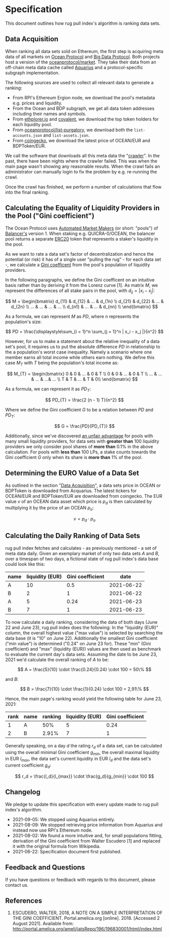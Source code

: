 # Specification

This document outlines how rug pull index's algorithm is ranking data sets.

## Data Acquisition

When ranking all data sets sold on Ethereum, the first step is acquiring meta
data of all markets on [Ocean Protocol](https://oceanprotocol.com) and [Big
Data Protocol](https://bigdataprotocol.com). Both projects host a version of
the [oceanprotocol/market](https://github.com/oceanprotocol/market). They take
their data from an off-chain meta data cache called
[Aquarius](https://github.com/oceanprotocol/aquarius) and a protocol-specific
subgraph implementation.

The following sources are used to collect all relevant data to generate a
ranking:

- From RPI's Ethereum Ergion node, we download the pool's metadata e.g. prices
and liquidity.
- From the Ocean and BDP subgraph, we get all data token addresses including
  their names and symbols.
- From [ethplorer.io](https://ethplorer.io/) and
  [covalent](https://www.covalenthq.com/), we download the top token holders
  for each liquidity pool.
- From
  [oceanprotocol/list-purgatory](https://github.com/oceanprotocol/list-purgatory),
  we download both the `list-accounts.json` and `list-assets.json`.
- From [coingecko](https://coingecko.com), we download the latest price of
  OCEAN/EUR and BDPToken/EUR.

We call the software that downloads all this meta data the
"[crawler](https://en.wikipedia.org/wiki/Web_crawler)". In the past, there have
been nights where the crawler failed. This was when the main page wasn't
showing any reasonable results. When the crawl fails an administrator can
manually login to fix the problem by e.g. re-running the crawl.

Once the crawl has finished, we perform a number of calculations that flow into
the final ranking.

## Calculating the Equality of Liquidity Providers in the Pool ("Gini coefficient")

The Ocean Protocol uses [Automated Market
Makers](https://coinmarketcap.com/alexandria/glossary/automated-market-maker-amm)
(or short: "pools") of [Balancer's](https://balancer.fi/) version 1. When
staking e.g. QUICRA-0/OCEAN, the balancer pool returns a separate
[ERC20](https://eips.ethereum.org/EIPS/eip-20) token that represents a staker's
liquidity in the pool.

As we want to rate a data set's factor of decentralization and hence the
potential (or risk) it has of a single user "pulling the rug" - for each data
set -, we calculate a [Gini
coefficent](https://en.wikipedia.org/w/index.php?title=Gini_coefficient&oldid=1017020580)
from the pool's population of liquidity providers.

In the following paragraphs, we define the Gini coefficent on an intuitive
basis rather than by deriving it from the Lorenz curve [1]. As matrix $M$, we
represent the differences of all stake pairs in the pool, with $d_{ij} = | x_i- x_j|$:

$$
M = \begin{bmatrix}
d_{11} & d_{12} & ... & d_{1n} \\
d_{21} & d_{22} & ... & d_{2n} \\
... & ... &  ... & ... \\
d_{n1} & ... & ... & d_{nn} \\
\end{bmatrix}
$$

As a formula, we can represent $M$ as $PD$, where $n$ represents the
population's size:

$$
PD = \frac{\displaystyle\sum_{i = 1}^n \sum_{j = 1}^n | x_i - x_j |}{n^2}
$$

However, for us to make a statement about the relative inequality of a data
set's pool, it requires us to put the absolute difference $PD$ in relationship
to the a population's worst case inequality. Namely a scenario where one member
earns all total income while others earn nothing. We define this case $M_T$
with $T$ being the population's total income as:

$$
M_{T} = \begin{bmatrix}
0 & 0 & ... & 0 & T \\
0 & 0 & ... & 0 & T \\
... & ... & ... & ...& ... \\
T & T & ... & T  & 0\\
\end{bmatrix}
$$

As a formula, we can represent it as $PD_{T}$:

$$
PD_{T} = \frac{2 (n - 1) T}{n^2}
$$

Where we define the Gini coefficient $G$ to be a relation between $PD$ and $PD_{T}$:

$$
G = \frac{PD}{PD_{T}}
$$

Additionally, since we've discovered [an unfair
advantage](/blog#AdjustmenttoGiniCoefficientCalculation) for pools with many
small liquidity providers, for data sets with **greater than** 100 liquidity
providers we only consider pool shares of **more than** 0.1% in the above
calculation. For pools with **less than** 100 LPs, a stake counts towards the
Gini coefficient $G$ only when its share is **more than** 1% of the pool.

## Determining the EURO Value of a Data Set

As outlined in the section "[Data Acquisition](#DataAcquisition)", a data sets
price in OCEAN or BDPToken is downloaded from Acquarius. The latest tickers for
OCEAN/EUR and BDPToken/EUR are downloaded from coingecko. The EUR value
$v$ of an OCEAN data asset which price is $p_{d}$ is then calculated by multiplying it by
the price of an OCEAN $p_{o}$:

$$
v = p_{d} \cdot p_{o}
$$


## Calculating the Daily Ranking of Data Sets

rug pull index fetches and calculates - as previously mentioned - a set of meta
data daily. Given an exemplary market of only two data sets $A$  and $B$, over a
timespan of two days, a fictional state of rug pull index's data base could
look like this:

|name|liquidity (EUR)|Gini coefficient|date|
|---|---|---|---|
|A|10|0.5|2021-06-22|
|B|2|1|2021-06-22|
|A|5|0.24|2021-06-23|
|B|7|1|2021-06-23|

To now calculate a daily ranking, considering the data of both days (June 22
and June 23), rug pull index does the following: In the "liquidity (EUR)"
column, the overall highest value ("max value") is selected by searching the
data base (it is "10" on June 22). Additionally the smallest Gini coefficient
("min value") is determined ("0.24" on June 23 for). These "min" (Gini
coefficient) and "max" (liquidity (EUR)) values are then used as benchmark to
evaluate the current day's data sets. Assuming the date to be June 23, 2021
we'd calculate the overall ranking of $A$ to be:

$$
A = \frac{5}{10} \cdot \frac{0.24}{0.24} \cdot 100 = 50\%
$$

and $B$:

$$
B = \frac{7}{10} \cdot \frac{1}{0.24} \cdot 100 = 2,91\%
$$

Hence, the main page's ranking would yield the following table for June 23,
2021:


|rank|name|ranking|liquidity (EUR)|Gini coefficient|
|---|---|---|---|---|
|1|A|50%|5|0.24|
|2|B|2.91%|7|1|

Generally speaking, on a day $d$ the rating $r_d$ of a data set, can be
calculated using the overall minimal Gini coefficient $g_{min}$, the overall
maximal liquidity in EUR $l_{max}$, the data set's current liquidity in EUR
$l_d$ and the data set's current coefficient $g_d$:

$$
r_d = \frac{l_d}{l_{max}} \cdot \frac{g_d}{g_{min}} \cdot 100
$$

## Changelog

We pledge to update this specification with every update made to rug pull
index's algorithm.

- 2021-09-05: We stopped using Aquarius entirely.
- 2021-08-09: We stopped retrieving price information from Aquarius and instead
  now use RPI's Ethereum node.
- 2021-08-02: We found a more intuitive and, for small populations fitting,
  derivation of the Gini coefficient from Walter Escudero [1] and replaced it
  with the original formula from Wikipedia.
- 2021-06-22: Specification document first published.

## Feedback and Questions

If you have questions or feedback with regards to this document, please contact
us.

## References

1. ESCUDERO, WALTER, 2018, A NOTE ON A SIMPLE INTERPRETATION OF THE GINI
   COEFFICIENT. Portal.amelica.org [online]. 2018. [Accessed 2  August  2021].
   Available from:
   http://portal.amelica.org/ameli/jatsRepo/196/196830001/html/index.html
